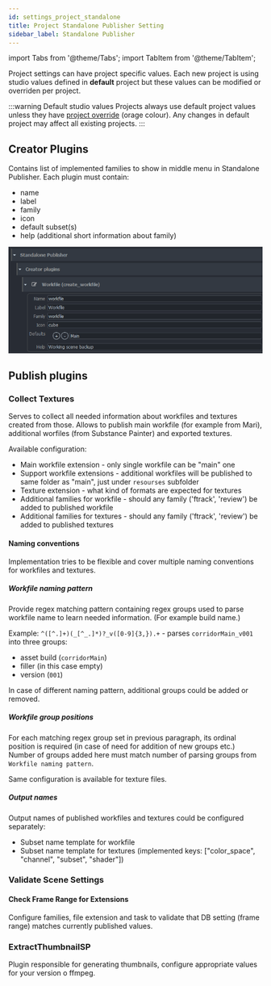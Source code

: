 ```yaml
---
id: settings_project_standalone
title: Project Standalone Publisher Setting
sidebar_label: Standalone Publisher
---
```


import Tabs from '@theme/Tabs';
import TabItem from '@theme/TabItem';

Project settings can have project specific values. Each new project is using studio values defined in **default** project but these values can be modified or overriden per project.

:::warning Default studio values
Projects always use default project values unless they have [project override](../admin_settings#project-overrides) (orage colour). Any changes in default project may affect all existing projects.
:::

## Creator Plugins

Contains list of implemented families to show in middle menu in Standalone Publisher. Each plugin must contain:
- name
- label
- family
- icon
- default subset(s)
- help (additional short information about family)

![example of creator plugin](assets/standalone_creators.png)

## Publish plugins

### Collect Textures

Serves to collect all needed information about workfiles and textures created from those. Allows to publish 
main workfile (for example from Mari), additional worfiles (from Substance Painter) and exported textures.

Available configuration:
- Main workfile extension - only single workfile can be "main" one
- Support workfile extensions - additional workfiles will be published to same folder as "main", just under `resourses` subfolder
- Texture extension - what kind of formats are expected for textures
- Additional families for workfile - should any family ('ftrack', 'review') be added to published workfile
- Additional families for textures - should any family ('ftrack', 'review') be added to published textures

#### Naming conventions

Implementation tries to be flexible and cover multiple naming conventions for workfiles and textures.

##### Workfile naming pattern

Provide regex matching pattern containing regex groups used to parse workfile name to learn needed information. (For example
build name.)

Example:
```^([^.]+)(_[^_.]*)?_v([0-9]{3,}).+``` - parses `corridorMain_v001` into three groups:
- asset build (`corridorMain`)
- filler (in this case empty)
- version (`001`)

In case of different naming pattern, additional groups could be added or removed.

##### Workfile group positions

For each matching regex group set in previous paragraph, its ordinal position is required (in case of need for addition of new groups etc.)
Number of groups added here must match number of parsing groups from `Workfile naming pattern`.

Same configuration is available for texture files.

##### Output names

Output names of published workfiles and textures could be configured separately:
- Subset name template for workfile
- Subset name template for textures (implemented keys: ["color_space", "channel", "subset", "shader"])


### Validate Scene Settings

#### Check Frame Range for Extensions

Configure families, file extension and task to validate that DB setting (frame range) matches currently published values.

### ExtractThumbnailSP

Plugin responsible for generating thumbnails, configure appropriate values for your version o ffmpeg.